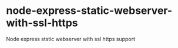 # node-express-static-webserver-with-ssl-https
Node express ststic webserver with ssl https support
